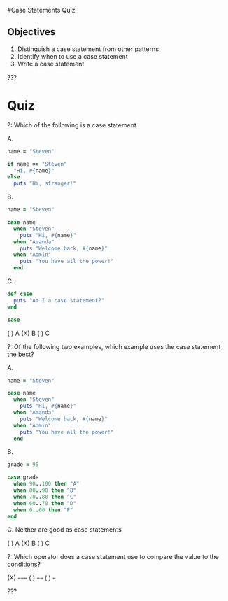 #Case Statements Quiz

## Objectives

1. Distinguish a case statement from other patterns
2. Identify when to use a case statement
3. Write a case statement

???

# Quiz

?: Which of the following is a case statement

A.

```ruby
name = "Steven"

if name == "Steven"
  "Hi, #{name}"
else
  puts "Hi, stranger!"
``` 

B.

```ruby
name = "Steven"

case name
  when "Steven"
    puts "Hi, #{name}"
  when "Amanda"
    puts "Welcome back, #{name}"
  when "Admin"
    puts "You have all the power!"
  end
``` 

C.

```ruby
def case
  puts "Am I a case statement?"
end

case
```

( ) A
(X) B
( ) C

?: Of the following two examples, which example uses the case statement the best?

A.

```ruby
name = "Steven"

case name
  when "Steven"
    puts "Hi, #{name}"
  when "Amanda"
    puts "Welcome back, #{name}"
  when "Admin"
    puts "You have all the power!"
  end
```

B.

```ruby
grade = 95

case grade
  when 90..100 then "A" 
  when 80..90 then "B"
  when 70..80 then "C"
  when 60..70 then "D"
  when 0..60 then "F"
end
```

C. Neither are good as case statements

( ) A
(X) B
( ) C

?: Which operator does a case statement use to compare the value to the conditions?

(X) `===`
( ) `==`
( ) `=`

???
